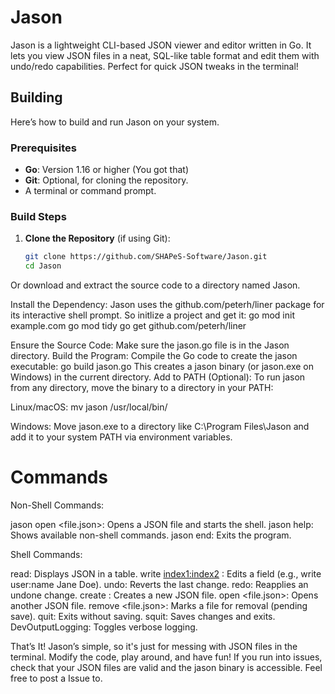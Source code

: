 # Jason

Jason is a lightweight CLI-based JSON viewer and editor written in Go. It lets you view JSON files in a neat, SQL-like table format and edit them with undo/redo capabilities. Perfect for quick JSON tweaks in the terminal!

## Building

Here’s how to build and run Jason on your system.

### Prerequisites
- **Go**: Version 1.16 or higher (You got that)
- **Git**: Optional, for cloning the repository.
- A terminal or command prompt.

### Build Steps
1. **Clone the Repository** (if using Git):
   ```bash
   git clone https://github.com/SHAPeS-Software/Jason.git
   cd Jason
Or download and extract the source code to a directory named Jason.

Install the Dependency:
Jason uses the github.com/peterh/liner package for its interactive shell prompt. So initlize a project and get it:
go mod init example.com
go mod tidy
go get github.com/peterh/liner

Ensure the Source Code:
Make sure the jason.go file is in the Jason directory.
Build the Program:
Compile the Go code to create the jason executable:
go build jason.go
This creates a jason binary (or jason.exe on Windows) in the current directory.
Add to PATH (Optional):
To run jason from any directory, move the binary to a directory in your PATH:

Linux/macOS:
mv jason /usr/local/bin/

Windows: Move jason.exe to a directory like C:\Program Files\Jason and add it to your system PATH via environment variables.

# Commands

Non-Shell Commands:

jason open <file.json>: Opens a JSON file and starts the shell.
jason help: Shows available non-shell commands.
jason end: Exits the program.


Shell Commands:

read: Displays JSON in a table.
write <index1:index2> <content>: Edits a field (e.g., write user:name Jane Doe).
undo: Reverts the last change.
redo: Reapplies an undone change.
create <filename>: Creates a new JSON file.
open <file.json>: Opens another JSON file.
remove <file.json>: Marks a file for removal (pending save).
quit: Exits without saving.
squit: Saves changes and exits.
DevOutputLogging: Toggles verbose logging.



That’s It!
Jason’s simple, so it's just for messing with JSON files in the terminal. Modify the code, play around, and have fun! If you run into issues, check that your JSON files are valid and the jason binary is accessible. Feel free to post a Issue to.
